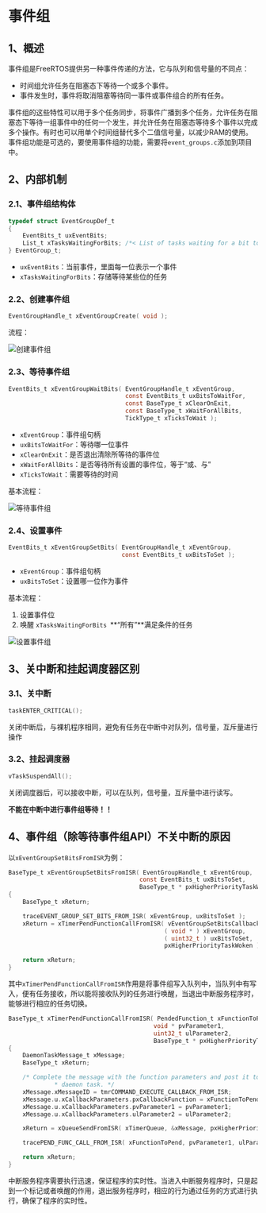 # 事件组

## 1、概述

事件组是FreeRTOS提供另一种事件传递的方法，它与队列和信号量的不同点：

- 时间组允许任务在阻塞态下等待一个或多个事件。
- 事件发生时，事件将取消阻塞等待同一事件或事件组合的所有任务。

事件组的这些特性可以用于多个任务同步，将事件广播到多个任务，允许任务在阻塞态下等待一组事件中的任何一个发生，并允许任务在阻塞态等待多个事件以完成多个操作。有时也可以用单个时间组替代多个二值信号量，以减少RAM的使用。
事件组功能是可选的，要使用事件组的功能，需要将`event_groups.c`添加到项目中。

## 2、内部机制

### 2.1、事件组结构体

```c
typedef struct EventGroupDef_t
{
    EventBits_t uxEventBits;
    List_t xTasksWaitingForBits; /*< List of tasks waiting for a bit to be set. */
} EventGroup_t;

```

- `uxEventBits`：当前事件，里面每一位表示一个事件
- `xTasksWaitingForBits`：存储等待某些位的任务

### 2.2、创建事件组

```c
EventGroupHandle_t xEventGroupCreate( void );
```

流程：

![创建事件组](../images/创建事件组.png)

### 2.3、等待事件组

```c
EventBits_t xEventGroupWaitBits( EventGroupHandle_t xEventGroup,
                                 const EventBits_t uxBitsToWaitFor,
                                 const BaseType_t xClearOnExit,
                                 const BaseType_t xWaitForAllBits,
                                 TickType_t xTicksToWait );
```

- `xEventGroup`：事件组句柄
- `uxBitsToWaitFor`：等待哪一位事件
- `xClearOnExit`：是否退出清除所等待的事件位
- `xWaitForAllBits`：是否等待所有设置的事件位，等于“或、与”
- `xTicksToWait`：需要等待的时间

基本流程：

![等待事件组](../images/等待事件组.png)

### 2.4、设置事件

```c
EventBits_t xEventGroupSetBits( EventGroupHandle_t xEventGroup,
                                const EventBits_t uxBitsToSet );
```

- `xEventGroup`：事件组句柄
- `uxBitsToSet`：设置哪一位作为事件

基本流程：

1. 设置事件位
2. 唤醒 `xTasksWaitingForBits `**“所有”**满足条件的任务

![设置事件组](../images/设置事件组.png)

## 3、关中断和挂起调度器区别

### 3.1、关中断

```c
taskENTER_CRITICAL();
```

关闭中断后，与裸机程序相同，避免有任务在中断中对队列，信号量，互斥量进行操作

### 3.2、挂起调度器

```c
vTaskSuspendAll();
```

关闭调度器后，可以接收中断，可以在队列，信号量，互斥量中进行读写。

**不能在中断中进行事件组等待！！**

## 4、事件组（除等待事件组API）不关中断的原因

以`xEventGroupSetBitsFromISR`为例：

```c
BaseType_t xEventGroupSetBitsFromISR( EventGroupHandle_t xEventGroup,
                                     const EventBits_t uxBitsToSet,
                                     BaseType_t * pxHigherPriorityTaskWoken )
{
    BaseType_t xReturn;

    traceEVENT_GROUP_SET_BITS_FROM_ISR( xEventGroup, uxBitsToSet );
    xReturn = xTimerPendFunctionCallFromISR( vEventGroupSetBitsCallback, 
                                            ( void * ) xEventGroup, 
                                            ( uint32_t ) uxBitsToSet, 
                                            pxHigherPriorityTaskWoken ); /*lint !e9087 Can't avoid cast to void* as a generic callback function not specific to this use case. Callback casts back to original type so safe. */

    return xReturn;
}
```

其中`xTimerPendFunctionCallFromISR`作用是将事件组写入队列中，当队列中有写入，便有任务接收，所以能将接收队列的任务进行唤醒，当退出中断服务程序时，能够进行相应的任务切换。

```c
BaseType_t xTimerPendFunctionCallFromISR( PendedFunction_t xFunctionToPend,
                                         void * pvParameter1,
                                         uint32_t ulParameter2,
                                         BaseType_t * pxHigherPriorityTaskWoken )
{
    DaemonTaskMessage_t xMessage;
    BaseType_t xReturn;

    /* Complete the message with the function parameters and post it to the
             * daemon task. */
    xMessage.xMessageID = tmrCOMMAND_EXECUTE_CALLBACK_FROM_ISR;
    xMessage.u.xCallbackParameters.pxCallbackFunction = xFunctionToPend;
    xMessage.u.xCallbackParameters.pvParameter1 = pvParameter1;
    xMessage.u.xCallbackParameters.ulParameter2 = ulParameter2;

    xReturn = xQueueSendFromISR( xTimerQueue, &xMessage, pxHigherPriorityTaskWoken );

    tracePEND_FUNC_CALL_FROM_ISR( xFunctionToPend, pvParameter1, ulParameter2, xReturn );

    return xReturn;
}
```

中断服务程序需要执行迅速，保证程序的实时性。当进入中断服务程序时，只是起到一个标记或者唤醒的作用，退出服务程序时，相应的行为通过任务的方式进行执行，确保了程序的实时性。
